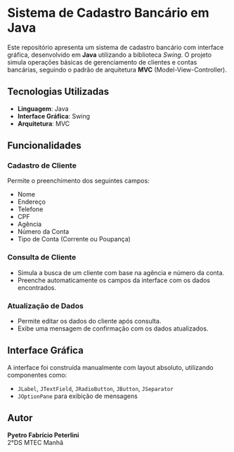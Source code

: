 # Sistema de Cadastro Bancário em Java

Este repositório apresenta um sistema de cadastro bancário com interface gráfica, desenvolvido em **Java** utilizando a biblioteca *Swing*. O projeto simula operações básicas de gerenciamento de clientes e contas bancárias, seguindo o padrão de arquitetura **MVC** (Model-View-Controller).

## Tecnologias Utilizadas

- **Linguagem**: Java
- **Interface Gráfica**: Swing
- **Arquitetura**: MVC

## Funcionalidades

### Cadastro de Cliente
Permite o preenchimento dos seguintes campos:
- Nome
- Endereço
- Telefone
- CPF
- Agência
- Número da Conta
- Tipo de Conta (Corrente ou Poupança)

### Consulta de Cliente
- Simula a busca de um cliente com base na agência e número da conta.
- Preenche automaticamente os campos da interface com os dados encontrados.

### Atualização de Dados
- Permite editar os dados do cliente após consulta.
- Exibe uma mensagem de confirmação com os dados atualizados.

## Interface Gráfica

A interface foi construída manualmente com layout absoluto, utilizando componentes como:
- `JLabel`, `JTextField`, `JRadioButton`, `JButton`, `JSeparator`
- `JOptionPane` para exibição de mensagens

## Autor

**Pyetro Fabrício Peterlini**  
2°DS MTEC Manhã

